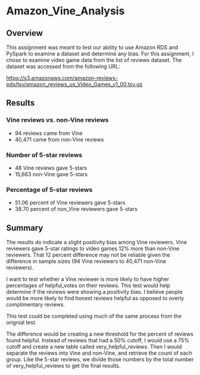 # Amazon_Vine_Analysis

## Overview
This assignment was meant to test our ability to use Amazon RDS and PySpark to examine a dataset and determine any bias. For this assignment, I chose to examine video game data from the list of reviews dataset. The dataset was accessed from the following URL:

https://s3.amazonaws.com/amazon-reviews-pds/tsv/amazon_reviews_us_Video_Games_v1_00.tsv.gz

## Results
### Vine reviews vs. non-Vine reviews
- 94 reviews came from Vine
- 40,471 came from non-Vine reviews
### Number of 5-star reviews
- 48 Vine reviews gave 5-stars
- 15,663 non-Vine gave 5-stars
### Percentage of 5-star reviews
- 51.06 percent of Vine reviewers gave 5-stars
- 38.70 percent of non_Vine reviewers gave 5-stars

## Summary
The results do indicate a slight positivity bias among Vine reviewers. Vine reviewers gave 5-star ratings to video games 12% more than non-Vine reviewers.
That 12 percent difference may not be reliable given the difference in sample sizes (94 Vine reviewers to 40,471 non-Vine reviewers).

I want to test whether a Vine reviewer is more likely to have higher percentages of helpful_votes on their reviews. This test would help determine if the reviews were showing a positivity bias. I believe people would be more likely to find honest reviews helpful as opposed to overly complimentary reviews.

This test could be completed using much of the same process from the orignial test.

The difference would be creating a new threshold for the percent of reviews found helpful. Instead of reviews that had a 50% cutoff, I would use a 75% cutoff and create a new table called very_helpful_reviews. Then I would separate the reviews into Vine and non-Vine, and retrieve the count of each group. Like the 5-star reviews, we divide those numbers by the total number of very_helpful_reviews to get the final results.
